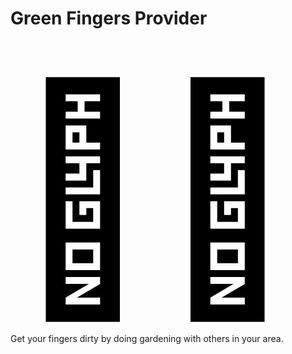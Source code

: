 # Green Fingers Provider

<svg viewBox="0 0 20 18" class="logo-image">
    <text x="0" y="15">🧑‍🌾</text>
</svg>

Get your fingers dirty by doing gardening with others in your area.